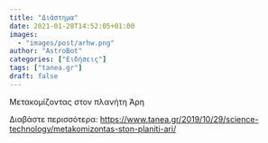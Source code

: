 ```yaml
---
title: "Διάστημα"
date: 2021-01-28T14:52:05+01:00
images:
  - "images/post/arhw.png"
author: "AstroBot"
categories: ["Ειδήσεις"]
tags: ["tanea.gr"]
draft: false
---
```


Μετακομίζοντας στον πλανήτη Άρη

Διαβάστε περισσότερα: https://www.tanea.gr/2019/10/29/science-technology/metakomizontas-ston-planiti-ari/
